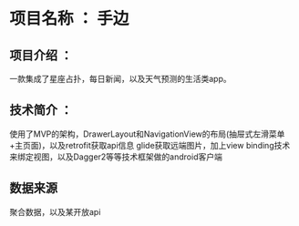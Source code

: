 # 项目名称 ： 手边
## 项目介绍 ：
一款集成了星座占扑，每日新闻，以及天气预测的生活类app。
## 技术简介 ：
使用了MVP的架构，DrawerLayout和NavigationView的布局(抽屉式左滑菜单+主页面)，以及retrofit获取api信息
glide获取远端图片，加上view binding技术来绑定视图，以及Dagger2等等技术框架做的android客户端
## 数据来源
聚合数据，以及某开放api